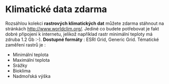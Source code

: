 <!--
title : Klimatické data zdarma
author : Roman Ožana <ozana@omdesign.cz>
date : 15.4.2006 15:39:10
tags : GIS
-->

# Klimatické data zdarma

Rozsáhlou kolekci **rastrových klimatických dat** můžete zdarma stáhnout na stránkách <http://www.worldclim.org/>. Jediné co budete potřebovat je fakt dobré připojení k internetu, jelikož například rastr minimální teploty má zdruba 1.2 Gb :-). **Dostupné formáty** : ESRI Grid, Generic Grid. Tématické zaměření rastrů je : 

  * Minimální teplota
  * Maximální teplota
  * Srážky
  * Bioklima
  * Nadmořská výška
